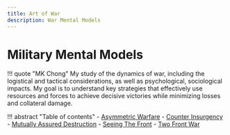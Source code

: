 ```yaml
---
title: Art of War 
description: War Mental Models
---
```


# Military Mental Models

<!-- <img style="float: left;" src="https://source.unsplash.com/VRXBA8E6MfM" width="400" height="150"> -->

 
!!! quote "MK Chong"
    My study of the dynamics of war, including the logistical and tactical considerations, as well as psychological, sociological impacts. My goal is to understand key strategies that effectively use resources and forces to achieve decisive victories while minimizing losses and collateral damage. 


!!! abstract "Table of contents"
    - [Asymmetric Warfare](https://mkchong.com/Knowledge/Models/Art%20of%20War/asymmetricWarfare/)
    - [Counter Insurgency](https://mkchong.com/Knowledge/Models/Art%20of%20War/counterInsurgency/)
    - [Mutually Assured Destruction](https://mkchong.com/Knowledge/Models/Art%20of%20War/mutuallyAssuredDestruction/)
    - [Seeing The Front](https://mkchong.com/Knowledge/Models/Art%20of%20War/seeingTheFront/)
    - [Two Front War](https://mkchong.com/Knowledge/Models/Art%20of%20War/twoFrontWar/)
